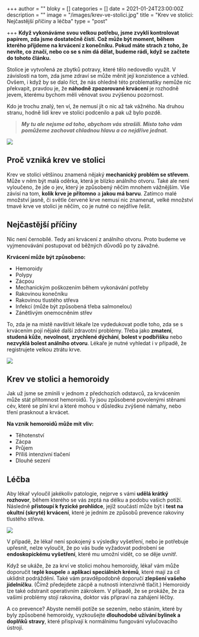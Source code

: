 +++
author = ""
bloky = []
categories = []
date = 2021-01-24T23:00:00Z
description = ""
image = "/images/krev-ve-stolici.jpg"
title = "Krev ve stolici: Nejčastější příčiny a léčba"
type = "post"

+++
**Když vykonáváme svou velkou potřebu, jsme zvyklí kontrolovat papírem, zda jsme dostatečně čistí. Což může být moment, během kterého přijdeme na krvácení z konečníku. Pokud máte strach z toho, že nevíte, co značí, nebo co se s ním dá dělat, budeme rádi, když se začtete do tohoto článku.**

Stolice je vytvořená ze zbytků potravy, které tělo nedovedlo využít. V závislosti na tom, zda jsme zdraví se může měnit její konzistence a vzhled. Ovšem, i když by se dalo říct, že nás ohledně této problematiky nemůže nic překvapit, pravdou je, že **náhodně zpozorované krvácení** je rozhodně jevem, kterému bychom měli věnovat svou zvýšenou pozornost.

Kdo je trochu znalý, ten ví, že nemusí jít o nic až tak vážného. Na druhou stranu, hodně lidí krev ve stolici podcenilo a pak už bylo pozdě.

> **_My tu ale nejsme od toho, abychom vás strašili. Místo toho vám pomůžeme zachovat chladnou hlavu a co nejdříve jednat._**

![](/images/proc-vznika-krev-ve-stolici.jpg)

## Proč vzniká krev ve stolici

Krev ve stolici většinou znamená nějaký **mechanický problém se střevem**. Může v něm být malá oděrka, která je blízko análního otvoru. Také ale není vyloučeno, že jde o jev, který je způsobený něčím mnohem vážnějším. Vše závisí na tom, **kolik krve je přítomno** a **jakou má barvu**. Zatímco malé množství jasně, či světle červené krve nemusí nic znamenat, velké množství tmavé krve ve stolici je něčím, co je nutné co nejdříve řešit.

## Nejčastější příčiny

Nic není černobílé. Tedy ani krvácení z análního otvoru. Proto budeme ve vyjmenovávání postupovat od běžných důvodů po ty závažné.

**Krvácení může být způsobeno:**

* Hemoroidy
* Polypy
* Zácpou
* Mechanickým poškozením během vykonávání potřeby
* Rakovinou konečníku
* Rakovinou tlustého střeva
* Infekcí (může být způsobená třeba salmonelou)
* Zánětlivým onemocněním střev

To, zda je na místě navštívit lékaře lze vydedukovat podle toho, zda se s krvácením pojí nějaké další zdravotní problémy. Třeba jako **zmatení**, **studená kůže**, **nevolnost**, **zrychlené dýchání**, **bolest v podbřišku** nebo **nezvyklá bolest análního otvoru**. Lékaře je nutné vyhledat i v případě, že registrujete velkou ztrátu krve.

![](/images/krev-ve-stolici-a-hemeroidy.jpg)

## Krev ve stolici a hemoroidy

Jak už jsme se zmínili v jednom z předchozích odstavců, za krvácením může stát přítomnost hemoroidů. Ty jsou způsobené povolenými stěnami cév, které se plní krví a které mohou v důsledku zvýšené námahy, nebo tření prasknout a krvácet.

**Na vznik hemoroidů může mít vliv:**

* Těhotenství
* Zácpa
* Průjem
* Příliš intenzivní tlačení
* Dlouhé sezení

## Léčba

Aby lékař vyloučil jakékoliv patologie, nejprve s vámi **udělá krátký rozhovor**, během kterého se vás zeptá na délku a podobu vašich potíží. Následně **přistoupí k fyzické prohlídce**, jejíž součástí může být i **test na okultní (skryté) krvácení**, které je jedním ze způsobů prevence rakoviny tlustého střeva.

![](/images/krev-ve-stolici-lecba.jpg)

V případě, že lékař není spokojený s výsledky vyšetření, nebo je potřebuje upřesnit, nelze vyloučit, že po vás bude vyžadovat podrobení se **endoskopickému vyšetření**, které mu umožní vidět, co se děje uvnitř.

Když se ukáže, že za krví ve stolici mohou hemoroidy, lékař vám může doporučit t**eplé koupele** a **aplikaci speciálních krémů**, které mají za cíl uklidnit podráždění. Také vám pravděpodobně doporučí **zlepšení vašeho jídelníčku**. (Čímž předejdete zácpě a nutnosti intenzivně tlačit.) Hemoroidy lze také odstranit operativním zákrokem. V případě, že se prokáže, že za vašimi problémy stojí rakovina, doktor vás připraví na zahájení léčby.

A co prevence? Abyste neměli potíže se sezením, nebo stáním, které by byly způsobené hemoroidy, vyzkoušejte **dlouhodobé užívání bylinek a doplňků stravy**, které přispívají k normálnímu fungování vylučovacího ústrojí.